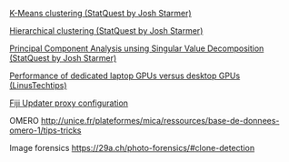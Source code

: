 [K-Means clustering (StatQuest by Josh Starmer)](https://www.youtube.com/watch?v=4b5d3muPQmA)

[Hierarchical clustering (StatQuest by Josh Starmer)](https://www.youtube.com/watch?v=7xHsRkOdVwo)

[Principal Component Analysis unsing Singular Value Decomposition (StatQuest by Josh Starmer)](https://www.youtube.com/watch?v=FgakZw6K1QQ)

[Performance of dedicated laptop GPUs versus desktop GPUs (LinusTechtips)](https://www.youtube.com/watch?v=z9fk9d6pry4)

[Fiji Updater proxy configuration](https://forum.image.sc/t/fiji-updater-and-proxy-configuration/29365/2)

OMERO
http://unice.fr/plateformes/mica/ressources/base-de-donnees-omero-1/tips-tricks

Image forensics
https://29a.ch/photo-forensics/#clone-detection

